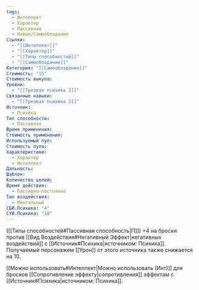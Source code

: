 ```yaml
---
tags:
  - Интеллект
  - Характер
  - Пассивная
  - Навык/Самообладание
Ссылки:
  - "[[Интеллект]]"
  - "[[Характер]]"
  - "[[Типы способностей]]"
  - "[[Самообладание]]"
Категория: "[[Самообладание]]"
Стоимость: "15"
Стоимость выкупа: 
Уровни:
  - "[[Трезвая психика 2]]"
Связанные навыки:
  - "[[Трезвая психика 2]]"
Источник:
  - Психика
Тип способности:
  - Пассивная
Время применения: 
Стоимость применения: 
Используемый пул: 
Стоимость пула: 
Характеристики:
  - Характер
  - Интеллект
Дальность: 
Шаблон: 
Количество целей: 
Время действия:
  - Пассивно-постоянно
Тип воздействия:
  - Ментальный
СБИ.Психика: "4"
СУИ.Психика: "10"
---
```

([[Типы способностей#Пассивная способность|П]]) +4 на броски против [[Вид Воздействия#Негативный Эффект|негативных воздействий]] с [[Источник#Психика|источником: Психика]]. Получаемый персонажем [[Урон]] от этого источника также снижается на 10. 

[[Можно использовать#Интеллект|Можно использовать (Инт)]] для бросков [[Сопротивление эффекту|сопротивления]] эффектам с [[Источник#Психика|источником: Психика]].